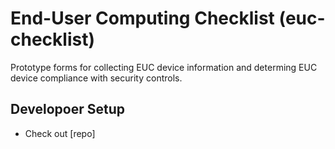 # End-User Computing Checklist (euc-checklist)

Prototype forms for collecting EUC device information and determing EUC device compliance with security controls.

## Developoer Setup

* Check out [repo]
